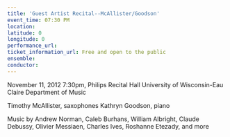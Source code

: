 ```yaml
---
title: 'Guest Artist Recital--McAllister/Goodson'
event_time: 07:30 PM
location: 
latitude: 0
longitude: 0
performance_url: 
ticket_information_url: Free and open to the public
ensemble: 
conductor: 
---
```

November 11, 2012
7:30pm, Philips Recital Hall
University of Wisconsin-Eau Claire
Department of Music

Timothy McAllister, saxophones
Kathryn Goodson, piano

Music by Andrew Norman, Caleb Burhans, William Albright, Claude Debussy, Olivier Messiaen, Charles Ives, Roshanne Etezady, and more
